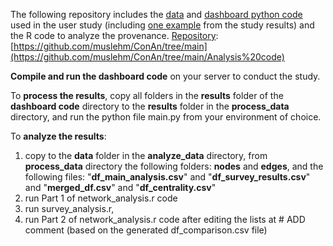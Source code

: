 The following repository includes the [data](https://github.com/muslehm/ConAn/tree/main/dashboard%20code/assets/data) and [dashboard python code](https://github.com/muslehm/ConAn/tree/main/dashboard%20code/assets/data) used in the user study (including [one example](https://github.com/muslehm/ConAn/tree/main/dashboard%20code/results/55314466) from the study results) and the R code to analyze the provenance. 
[Repository](https://github.com/muslehm/ConAn/tree/main/Analysis%20code): [https://github.com/muslehm/ConAn/tree/main](https://github.com/muslehm/ConAn/tree/main/Analysis%20code)

**Compile and run the dashboard code** on your server to conduct the study.

To **process the results**, copy all folders in the **results** folder of the **dashboard code** directory to the **results** folder in the **process_data** directory, and run the python file main.py from your environment of choice.

To **analyze the results**:
                
1. copy to the **data** folder in the **analyze_data** directory, from **process_data** directory the following folders: **nodes** and **edges**, and the following files: "**df_main_analysis.csv**" and "**df_survey_results.csv**" and "**merged_df.csv**" and "**df_centrality.csv**"
2. run Part 1 of network_analysis.r code
3. run survey_analysis.r,
4. run Part 2 of network_analysis.r code after editing the lists at # ADD comment (based on the generated df_comparison.csv file)

